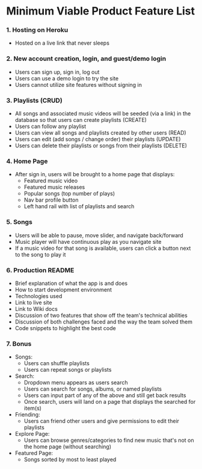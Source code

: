 # Minimum Viable Product Feature List

### 1. Hosting on Heroku
* Hosted on a live link that never sleeps

### 2. New account creation, login, and guest/demo login
* Users can sign up, sign in, log out
* Users can use a demo login to try the site
* Users cannot utilize site features without signing in

### 3. Playlists (CRUD)
* All songs and associated music videos will be seeded (via a link) in the database so that users can create playlists (CREATE)
* Users can follow any playlist
* Users can view all songs and playlists created by other users (READ)
* Users can edit (add songs / change order) their playlists (UPDATE)
* Users can delete their playlists or songs from their playlists (DELETE)

### 4. Home Page
* After sign in, users will be brought to a home page that displays:
    * Featured music video
    * Featured music releases
    * Popular songs (top number of plays)
    * Nav bar profile button
    * Left hand rail with list of playlists and search

### 5. Songs
* Users will be able to pause, move slider, and navigate back/forward
* Music player will have continuous play as you navigate site
* If a music video for that song is available, users can click a button next to the song to play it

### 6. Production README
* Brief explanation of what the app is and does
* How to start development environment
* Technologies used
* Link to live site
* Link to Wiki docs
* Discussion of two features that show off the team's technical abilities
* Discussion of both challenges faced and the way the team solved them
* Code snippets to highlight the best code

### 7. Bonus
* Songs:
    * Users can shuffle playlists
    * Users can repeat songs or playlists
* Search:
    * Dropdown menu appears as users search
    * Users can search for songs, albums, or named playlists
    * Users can input part of any of the above and still get back results
    * Once search, users will land on a page that displays the searched for item(s)
* Friending:
    * Users can friend other users and give permissions to edit their playlists
* Explore Page:
    * Users can browse genres/categories to find new music that's not on the home page (without searching)
* Featured Page:
    * Songs sorted by most to least played
